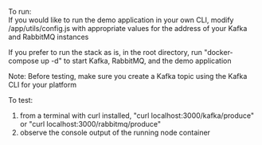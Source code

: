 To run:  
If you would like to run the demo application in your own CLI, modify /app/utils/config.js with appropriate values for the address of your Kafka and RabbitMQ instances

If you prefer to run the stack as is, in the root directory, run "docker-compose up -d" to start Kafka, RabbitMQ, and the demo application

Note: Before testing, make sure you create a Kafka topic using the Kafka CLI for your platform

To test:
1) from a terminal with curl installed, "curl localhost:3000/kafka/produce" or "curl localhost:3000/rabbitmq/produce"
2) observe the console output of the running node container
